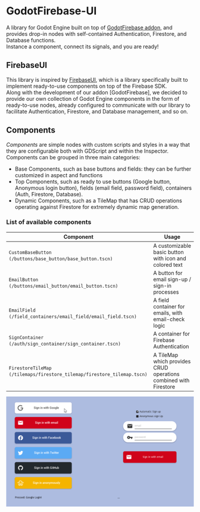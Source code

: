 # GodotFirebase-UI

A library for Godot Engine built on top of [GodotFirebase addon](), and provides drop-in nodes with self-contained Authentication, Firestore, and Database functions.  
Instance a component, connect its signals, and you are ready!

## FirebaseUI
This library is inspired by [FirebaseUI](https://firebase.google.com/docs/auth/web/firebaseui), which is a library specifically built to implement ready-to-use components on top of the Firebase SDK.  
Along with the development of our addon [GodotFirebase], we decided to provide our own collection of Godot Engine components in the form of ready-to-use nodes, already configured to communicate with our library to facilitate Authentication, Firestore, and Database management, and so on.

## Components
*Components* are simple nodes with custom scripts and styles in a way that they are configurable both with GDScript and within the Inspector.  
Components can be grouped in three main categories:  
- Base Components, such as base buttons and fields: they can be further customized in aspect and functions
- Top Components, such as ready to use buttons (Google button, Anonymous login button), fields (email field, password field),  containers (Auth, Firestore, Database).
- Dynamic Components, such as a TileMap that has CRUD operations operating against Firestore for extremely dynamic map generation.

### List of available components
|Component|Usage|
|-|-|
|`CustomBaseButton (/buttons/base_button/base_button.tscn)`|A customizable basic button with icon and colored text|
|`EmailButton (/buttons/email_button/email_button.tscn)`|A button for email sign-up / sign-in processes|
|`EmailField (/field_containers/email_field/email_field.tscn)`|A field container for emails, with email-check logic|
|`SignContainer (/auth/sign_container/sign_container.tscn)`|A container for Firebase Authentication|
|`FirestoreTileMap (/tilemaps/firestore_tilemap/firestore_tilemap.tscn)`|A TileMap which provides CRUD operations combined with Firestore|
![demo_1](./images/demo_1.gif)